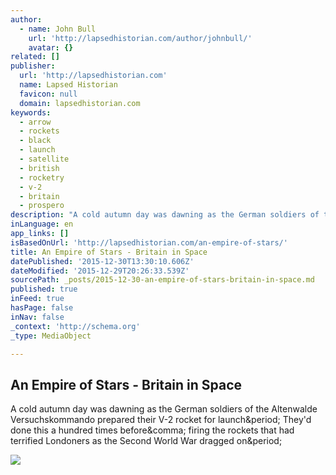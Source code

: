 ```yaml
---
author:
  - name: John Bull
    url: 'http://lapsedhistorian.com/author/johnbull/'
    avatar: {}
related: []
publisher:
  url: 'http://lapsedhistorian.com'
  name: Lapsed Historian
  favicon: null
  domain: lapsedhistorian.com
keywords:
  - arrow
  - rockets
  - black
  - launch
  - satellite
  - british
  - rocketry
  - v-2
  - britain
  - prospero
description: "A cold autumn day was dawning as the German soldiers of the Altenwalde Versuchskommando prepared their V-2 rocket for launch. They'd done this a hundred times before, firing the rockets that had terrified Londoners as the Second World War dragged on."
inLanguage: en
app_links: []
isBasedOnUrl: 'http://lapsedhistorian.com/an-empire-of-stars/'
title: An Empire of Stars - Britain in Space
datePublished: '2015-12-30T13:30:10.606Z'
dateModified: '2015-12-29T20:26:33.539Z'
sourcePath: _posts/2015-12-30-an-empire-of-stars-britain-in-space.md
published: true
inFeed: true
hasPage: false
inNav: false
_context: 'http://schema.org'
_type: MediaObject

---
```

<article style=""><h1>An Empire of Stars - Britain in Space</h1><p>A cold autumn day was dawning as the German soldiers of the Altenwalde Versuchskommando prepared their V-2 rocket for launch&amp;period; They'd done this a hundred times before&amp;comma; firing the rockets that had terrified Londoners as the Second World War dragged on&amp;period;</p><img src="http://files.lapsedhistorian.com/files/2015/06/wight_featured.jpg" /></article>